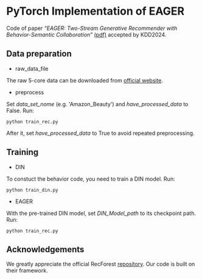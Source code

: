 # PyTorch Implementation of EAGER 

Code of paper *“EAGER: Two-Stream Generative Recommender with Behavior-Semantic Collaboration”* [(pdf)](https://arxiv.org/abs/2406.14017) accepted by KDD2024.



## Data preparation
- raw_data_file
  
The raw 5-core data can be downloaded from [official website](https://cseweb.ucsd.edu/~jmcauley/datasets/amazon_v2/).
- preprocess
  
Set *data_set_nome* (e.g. 'Amazon_Beauty') and *have_processed_data* to False. Run:
 ```
python train_rec.py
```
After it, set *have_processed_data* to True to avoid repeated preprocessing.

## Training

- DIN

To constuct the behavior code, you need to train a DIN model. Run:
```
python train_din.py
```

- EAGER

With the pre-trained DIN model, set *DIN_Model_path* to its checkpoint path. Run:
```
python train_rec.py
```

## Acknowledgements

We greatly appreciate the official RecForest [repository](https://github.com/wuchao-li/RecForest). Our code is built on their framework.
